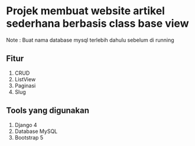 # Projek membuat website artikel sederhana berbasis class base view

Note : Buat nama database mysql terlebih dahulu sebelum di running

## Fitur
1. CRUD
2. ListView
3. Paginasi
4. Slug

## Tools yang digunakan
1. Django 4
2. Database MySQL
3. Bootstrap 5
